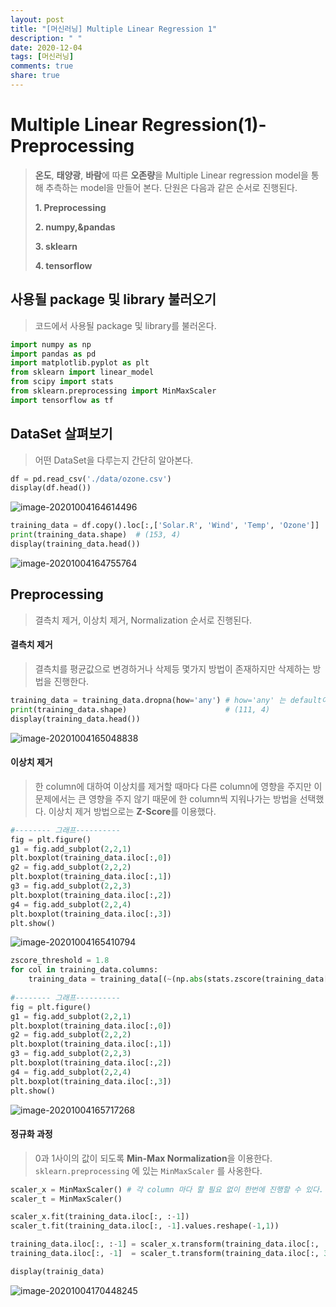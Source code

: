 ```yaml
---
layout: post
title: "[머신러닝] Multiple Linear Regression 1"
description: " "
date: 2020-12-04
tags: [머신러닝]
comments: true
share: true
---
```



# Multiple Linear Regression(1)-Preprocessing

> **온도**, **태양광**, **바람**에 따른 **오존량**을 Multiple Linear regression model을 통해 추측하는 model을 만들어 본다. 단원은 다음과 같은 순서로 진행된다. 
>
> **1. Preprocessing**
>
> **2. numpy,&pandas**
>
> **3. sklearn**  
>
> **4. tensorflow** 





## 사용될 package 및 library 불러오기

> 코드에서 사용될 package 및 library를 불러온다.

```python
import numpy as np                              
import pandas as pd
import matplotlib.pyplot as plt
from sklearn import linear_model
from scipy import stats
from sklearn.preprocessing import MinMaxScaler 
import tensorflow as tf
```



## DataSet 살펴보기

> 어떤 DataSet을 다루는지 간단히 알아본다.

```python
df = pd.read_csv('./data/ozone.csv')
display(df.head())
```

![image-20201004164614496](https://github.com/colinch4/colinch4.github.io/blob/master/_posts/2020/ML/markdown-images/image-20201004164614496.png?raw=true)

```python
training_data = df.copy().loc[:,['Solar.R', 'Wind', 'Temp', 'Ozone']]
print(training_data.shape)  # (153, 4)
display(training_data.head())
```

![image-20201004164755764](https://github.com/colinch4/colinch4.github.io/blob/master/_posts/2020/ML/markdown-images/image-20201004164755764.png?raw=true)



## Preprocessing

> 결측치 제거, 이상치 제거, Normalization 순서로 진행된다.



#### 결측치 제거

> 결측치를 평균값으로 변경하거나 삭제등 몇가지 방법이 존재하지만 삭제하는 방법을 진행한다.

```python
training_data = training_data.dropna(how='any') # how='any' 는 default이다.
print(training_data.shape)                      # (111, 4)
display(training_data.head())
```

  ![image-20201004165048838](https://github.com/colinch4/colinch4.github.io/blob/master/_posts/2020/ML/markdown-images/image-20201004165048838.png?raw=true)

#### 이상치 제거

> 한 column에 대하여 이상치를 제거할 때마다 다른 column에 영향을 주지만 이 문제에서는 큰 영향을 주지 않기 때문에 한 column씩 지워나가는 방법을 선택했다. 이상치 제거 방법으로는 **Z-Score**를 이용했다. 

```python
#-------- 그래프----------
fig = plt.figure()
g1 = fig.add_subplot(2,2,1)
plt.boxplot(training_data.iloc[:,0])
g2 = fig.add_subplot(2,2,2)
plt.boxplot(training_data.iloc[:,1])
g3 = fig.add_subplot(2,2,3)
plt.boxplot(training_data.iloc[:,2])
g4 = fig.add_subplot(2,2,4)
plt.boxplot(training_data.iloc[:,3])
plt.show()
```

 ![image-20201004165410794](https://github.com/colinch4/colinch4.github.io/blob/master/_posts/2020/ML/markdown-images/image-20201004165410794.png?raw=true)

```python
zscore_threshold = 1.8
for col in training_data.columns:
    training_data = training_data[(~(np.abs(stats.zscore(training_data[col])) > zscore_threshold))]
 
#-------- 그래프----------
fig = plt.figure()
g1 = fig.add_subplot(2,2,1)
plt.boxplot(training_data.iloc[:,0])
g2 = fig.add_subplot(2,2,2)
plt.boxplot(training_data.iloc[:,1])
g3 = fig.add_subplot(2,2,3)
plt.boxplot(training_data.iloc[:,2])
g4 = fig.add_subplot(2,2,4)
plt.boxplot(training_data.iloc[:,3])
plt.show()    
```

![image-20201004165717268](https://github.com/colinch4/colinch4.github.io/blob/master/_posts/2020/ML/markdown-images/image-20201004165717268.png?raw=true)

#### 정규화 과정

> 0과 1사이의 값이 되도록 **Min-Max Normalization**을 이용한다. `sklearn.preprocessing` 에 있는 `MinMaxScaler` 를 사옹한다.

```python
scaler_x = MinMaxScaler() # 각 column 마다 할 필요 없이 한번에 진행할 수 있다.
scaler_t = MinMaxScaler()

scaler_x.fit(training_data.iloc[:, :-1])
scaler_t.fit(training_data.iloc[:, -1].values.reshape(-1,1))

training_data.iloc[:, :-1] = scaler_x.transform(training_data.iloc[:, :-1])
training_data.iloc[:, -1]  = scaler_t.transform(training_data.iloc[:, 3].values.reshape(-1,1))

display(trainig_data)
```

![image-20201004170448245](https://github.com/colinch4/colinch4.github.io/blob/master/_posts/2020/ML/markdown-images/image-20201004170448245.png?raw=true)